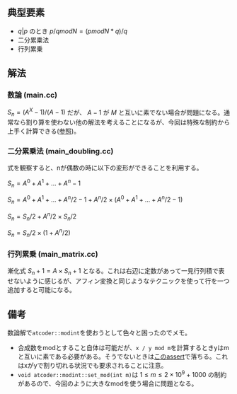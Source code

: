 ## 典型要素

* $q|p$ のとき $p/q mod N = (p mod N*q)/q$
* 二分累乗法
* 行列累乗

## 解法

### 数論 (main.cc)

$S_n = (A^X-1)/(A-1)$ だが、 $A-1$ が $M$ と互いに素でない場合が問題になる。通常なら割り算を使わない他の解法を考えることになるが、今回は特殊な制約から上手く計算できる([参照](http://techtipshoge.blogspot.com/2015/02/mod-n.html))。

### 二分累乗法 (main_doubling.cc)

式を観察すると、nが偶数の時に以下の変形ができることを利用する。

$S_n = A^0 + A^1 + ... + A^n-1$

$S_n = A^0 + A^1 + ... + A^n/2-1 + A^n/2 \times (A^0 + A^1 + ... + A^n/2-1)$

$S_n = S_n/2 + A^n/2 \times S_n/2$

$S_n = S_n/2 \times (1 + A^n/2)$


### 行列累乗 (main_matrix.cc)

漸化式 $S_n+1 = A \times S_n + 1$ となる。これは右辺に定数があって一見行列積で表せないように感じるが、アフィン変換と同じようなテクニックを使って行を一つ追加すると可能になる。

## 備考

数論解で`atcoder::modint`を使おうとして色々と困ったのでメモ。

* 合成数をmodとすること自体は可能だが、`x / y mod m`を計算するときyはmと互いに素である必要がある。そうでないときは[このassert](https://github.com/atcoder/ac-library/blob/3c37e9147cd1a9038483125077ba57a8449c4c3a/atcoder/modint.hpp#L222)で落ちる。これはxがyで割り切れる状況でも要求されることに注意。
* `void atcoder::modint::set_mod(int m)`は $1 \leq m \leq 2 \times 10^9 + 1000$ の制約があるので、今回のように大きなmodを使う場合に問題となる。

